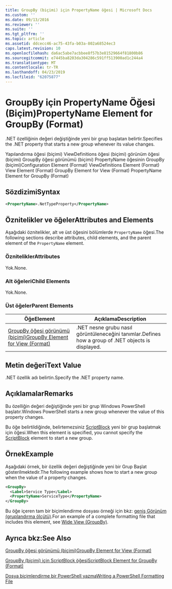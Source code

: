 ```yaml
---
title: GroupBy (biçimi) için PropertyName öğesi | Microsoft Docs
ms.custom: ''
ms.date: 09/13/2016
ms.reviewer: ''
ms.suite: ''
ms.tgt_pltfrm: ''
ms.topic: article
ms.assetid: ddcecc46-ac75-43fa-b03a-802a68524ec3
caps.latest.revision: 10
ms.openlocfilehash: da6ac5abe7acbbee8f57b3e81529664f81800b86
ms.sourcegitcommit: e7445ba8203da304286c591ff513900ad1c244a4
ms.translationtype: MT
ms.contentlocale: tr-TR
ms.lasthandoff: 04/23/2019
ms.locfileid: "62075877"
---
```

# <a name="propertyname-element-for-groupby-format"></a><span data-ttu-id="79534-102">GroupBy için PropertyName Öğesi (Biçim)</span><span class="sxs-lookup"><span data-stu-id="79534-102">PropertyName Element for GroupBy (Format)</span></span>

<span data-ttu-id="79534-103">.NET özelliğinin değeri değiştiğinde yeni bir grup başlatan belirtir.</span><span class="sxs-lookup"><span data-stu-id="79534-103">Specifies the .NET property that starts a new group whenever its value changes.</span></span>

<span data-ttu-id="79534-104">Yapılandırma öğesi (biçimi) ViewDefinitions öğesi (biçimi) görünüm öğesi (biçimi) GroupBy öğesi görünümü (biçimi) PropertyName öğesinin GroupBy (biçimi)</span><span class="sxs-lookup"><span data-stu-id="79534-104">Configuration Element (Format) ViewDefinitions Element (Format) View Element (Format) GroupBy Element for View (Format) PropertyName Element for GroupBy (Format)</span></span>

## <a name="syntax"></a><span data-ttu-id="79534-105">Sözdizimi</span><span class="sxs-lookup"><span data-stu-id="79534-105">Syntax</span></span>

```xml
<PropertyName>.NetTypeProperty</PropertyName>
```

## <a name="attributes-and-elements"></a><span data-ttu-id="79534-106">Öznitelikler ve öğeler</span><span class="sxs-lookup"><span data-stu-id="79534-106">Attributes and Elements</span></span>

<span data-ttu-id="79534-107">Aşağıdaki öznitelikler, alt ve üst öğesini bölümlerde `PropertyName` öğesi.</span><span class="sxs-lookup"><span data-stu-id="79534-107">The following sections describe attributes, child elements, and the parent element of the `PropertyName` element.</span></span>

### <a name="attributes"></a><span data-ttu-id="79534-108">Öznitelikler</span><span class="sxs-lookup"><span data-stu-id="79534-108">Attributes</span></span>

<span data-ttu-id="79534-109">Yok.</span><span class="sxs-lookup"><span data-stu-id="79534-109">None.</span></span>

### <a name="child-elements"></a><span data-ttu-id="79534-110">Alt öğeleri</span><span class="sxs-lookup"><span data-stu-id="79534-110">Child Elements</span></span>

<span data-ttu-id="79534-111">Yok.</span><span class="sxs-lookup"><span data-stu-id="79534-111">None.</span></span>

### <a name="parent-elements"></a><span data-ttu-id="79534-112">Üst öğeler</span><span class="sxs-lookup"><span data-stu-id="79534-112">Parent Elements</span></span>

|<span data-ttu-id="79534-113">Öğe</span><span class="sxs-lookup"><span data-stu-id="79534-113">Element</span></span>|<span data-ttu-id="79534-114">Açıklama</span><span class="sxs-lookup"><span data-stu-id="79534-114">Description</span></span>|
|-------------|-----------------|
|[<span data-ttu-id="79534-115">GroupBy öğesi görünümü (biçimi)</span><span class="sxs-lookup"><span data-stu-id="79534-115">GroupBy Element for View (Format)</span></span>](./groupby-element-for-view-format.md)|<span data-ttu-id="79534-116">.NET nesne grubu nasıl görüntüleneceğini tanımlar.</span><span class="sxs-lookup"><span data-stu-id="79534-116">Defines how a group of .NET objects is displayed.</span></span>|

## <a name="text-value"></a><span data-ttu-id="79534-117">Metin değeri</span><span class="sxs-lookup"><span data-stu-id="79534-117">Text Value</span></span>

<span data-ttu-id="79534-118">.NET özellik adı belirtin.</span><span class="sxs-lookup"><span data-stu-id="79534-118">Specify the .NET property name.</span></span>

## <a name="remarks"></a><span data-ttu-id="79534-119">Açıklamalar</span><span class="sxs-lookup"><span data-stu-id="79534-119">Remarks</span></span>

<span data-ttu-id="79534-120">Bu özelliğin değeri değiştiğinde yeni bir grup Windows PowerShell başlatır.</span><span class="sxs-lookup"><span data-stu-id="79534-120">Windows PowerShell starts a new group whenever the value of this property changes.</span></span>

<span data-ttu-id="79534-121">Bu öğe belirtildiğinde, belirtemezsiniz [ScriptBlock](./scriptblock-element-for-groupby-format.md) yeni bir grup başlatmak için öğesi.</span><span class="sxs-lookup"><span data-stu-id="79534-121">When this element is specified, you cannot specify the [ScriptBlock](./scriptblock-element-for-groupby-format.md) element to start a new group.</span></span>

## <a name="example"></a><span data-ttu-id="79534-122">Örnek</span><span class="sxs-lookup"><span data-stu-id="79534-122">Example</span></span>

<span data-ttu-id="79534-123">Aşağıdaki örnek, bir özellik değeri değiştiğinde yeni bir Grup Başlat gösterilmektedir.</span><span class="sxs-lookup"><span data-stu-id="79534-123">The following example shows how to start a new group when the value of a property changes.</span></span>

```xml
<GroupBy>
  <Label>Service Type</Label>
  <PropertyName>ServiceType</PropertyName>
</GroupBy>

```

<span data-ttu-id="79534-124">Bu öğe içeren tam bir biçimlendirme dosyası örneği için bkz: [geniş Görünüm (gruplandırma ölçütü)](./wide-view-groupby.md).</span><span class="sxs-lookup"><span data-stu-id="79534-124">For an example of a complete formatting file that includes this element, see [Wide View (GroupBy)](./wide-view-groupby.md).</span></span>

## <a name="see-also"></a><span data-ttu-id="79534-125">Ayrıca bkz:</span><span class="sxs-lookup"><span data-stu-id="79534-125">See Also</span></span>

[<span data-ttu-id="79534-126">GroupBy öğesi görünümü (biçimi)</span><span class="sxs-lookup"><span data-stu-id="79534-126">GroupBy Element for View (Format)</span></span>](./groupby-element-for-view-format.md)

[<span data-ttu-id="79534-127">GroupBy (biçimi) için ScriptBlock öğesi</span><span class="sxs-lookup"><span data-stu-id="79534-127">ScriptBlock Element for GroupBy (Format)</span></span>](./scriptblock-element-for-groupby-format.md)

[<span data-ttu-id="79534-128">Dosya biçimlendirme bir PowerShell yazma</span><span class="sxs-lookup"><span data-stu-id="79534-128">Writing a PowerShell Formatting File</span></span>](./writing-a-powershell-formatting-file.md)
